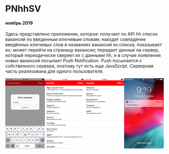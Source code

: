 # PNhhSV
#### ноябрь 2019

Здесь представлено приложение, которое: получает по API hh список вакансий по введенным ключевым словам; находит совпадение введённых ключевых слов в названиях вакансий из списка; показывает их; может перейти на страницу вакансии; передает данные на сервер, который периодически сверяет их с данными hh, и в случае появления новых вакансий посылает Push Notification. Push посылается с собственного сервера, поэтому тут есть еще JavaScript. Серверная часть реализована для одного пользователя.

![](https://github.com/TOxaREY/PNhhSV/blob/master/markdown/md.png?raw=true)
